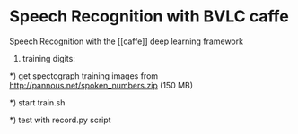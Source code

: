 Speech Recognition with BVLC caffe
==================================

Speech Recognition with the [[caffe]] deep learning framework

1)  training digits:

  *) get spectograph training images from http://pannous.net/spoken_numbers.zip (150 MB)
  
  *) start train.sh
  
  *) test with record.py script
